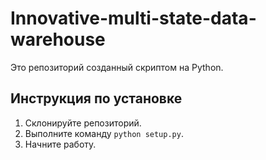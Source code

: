 # Innovative-multi-state-data-warehouse

Это репозиторий созданный скриптом на Python.

## Инструкция по установке

1. Склонируйте репозиторий.
2. Выполните команду `python setup.py`.
3. Начните работу.